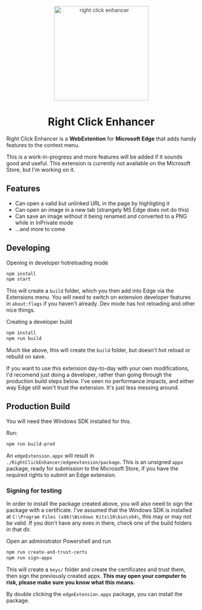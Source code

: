 <p align="center" style="color: #343a40">
  <img src="https://raw.githubusercontent.com/bakkerme/right-click-enhancer/master/assets/right-click-enhancer.png" alt="right click enhancer" height="250">
  <h1 align="center">Right Click Enhancer</h1>
</p>

Right Click Enhancer is a **WebExtention** for **Microsoft Edge** that adds handy features to the context menu. 

This is a work-in-progress and more features will be added if it sounds good and useful. This extension is currently not available on the Microsoft Store, but I'm working on it.

## Features
* Can open a valid but unlinked URL in the page by highligting it
* Can open an image in a new tab (strangely MS Edge does not do this)
* Can save an image without it being renamed and converted to a PNG while in InPrivate mode
* ...and more to come

## Developing
Opening in developer hotreloading mode
```bash
npm install
npm start
```
This will create a `build` folder, which you then add into Edge via the Extensions menu. You will need to switch on extension developer features in `about:flags` if you haven't already. Dev mode has hot reloading and other nice things.

Creating a developer build
```bash
npm install
npm run build
```
Much like above, this will create the `build` folder, but doesn't hot reload or rebuild on save. 

If you want to use this extension day-to-day with your own modifications, I'd recomend just doing a developer, rather than going through the production build steps below. I've seen no performance impacts, and either way Edge still won't trust the extension. It's just less messing around.

## Production Build
You will need thee Windows SDK installed for this.

Run:
```bash
npm run build-prod
```

An `edgeExtension.appx` will result in `./RightClickEnhancer/edgeextension/package`. This is an unsigned `appx` package, ready for submission to the Microsoft Store, if you have the required rights to submit an Edge extension.

### Signing for testing

In order to install the package created above, you will also need to sign the package with a certificate. I've assumed that the Windows SDK is installed at `C:\Program Files (x86)\Windows Kits\10\bin\x64\`, this may or may not be valid. If you don't have any exes in there, check one of the build folders in that dir.

Open an administrator Powershell and run
```powershell
npm run create-and-trust-certs
npm run sign-appx
```

This will create a `keys/` folder and create the certificates and trust them, then sign the previously created appx. **This may open your computer to risk, please make sure you know what this means.**

By double clicking the `edgeExtension.appx` package, you can install the package.
